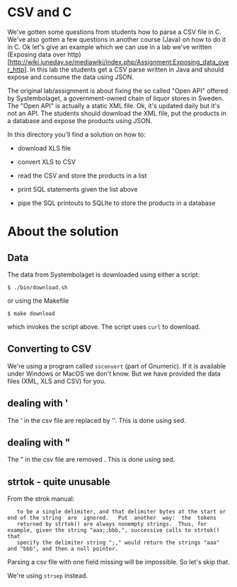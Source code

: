 # CSV and C

We've gotten some questions from students how to parse a CSV file in
C. We've also gotten a few questions in another course (Java) on how
to do it in C. Ok let's give an example which we can use in a lab
we've written (Exposing data over
http)[http://wiki.juneday.se/mediawiki/index.php/Assignment:Exposing_data_over_http]. In
this lab the students get a CSV parse written in Java and should
expose and consume the data using JSON.

The original lab/assignment is about fixing the so called "Open API"
offered by Systembolaget, a government-owned chain of liquor stores in
Sweden. The "Open API" is actually a static XML file. Ok, it's updated
daily but it's not an API. The students should download the XML file,
put the products in a database and expose the products using JSON.

In this directory you'll find a solution on how to:

* download XLS file

* convert XLS to CSV

* read the CSV and store the products in a list

* print SQL statements given the list above

* pipe the SQL printouts to SQLIte to store the products in a database

# About the solution

## Data

The data from Systembolaget is downloaded using either a script:
```
$ ./bin/download.sh
```

or using the Makefile
```
$ make download
```
which invokes the script above. The script uses ```curl``` to download.

## Converting to CSV

We're using a program called ```ssconvert``` (part of Gnumeric). If it is available under Windows or MacOS we don't know. But we have provided the data files (XML, XLS and CSV) for you.

## dealing with '

The ' in the csv file are replaced by ''. This is done using sed.

## dealing with "

The " in the csv file are removed . This is done using sed.

## strtok - quite unusable

From the strok manual:
```From  the  above description, it follows that a sequence of two or more contiguous delimiter bytes in the parsed string is considered
   to be a single delimiter, and that delimiter bytes at the start or end of the string  are  ignored.   Put  another  way:  the  tokens
   returned by strtok() are always nonempty strings.  Thus, for example, given the string "aaa;;bbb,", successive calls to strtok() that
   specify the delimiter string ";," would return the strings "aaa" and "bbb", and then a null pointer.
```

Parsing a csv file with one field missing will be impossible. So let's skip that.

We're using ```strsep``` instead.
